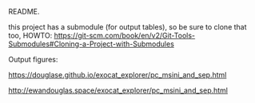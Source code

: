 README.

this project has a submodule (for output tables), so be sure to clone that too, HOWTO: 
https://git-scm.com/book/en/v2/Git-Tools-Submodules#Cloning-a-Project-with-Submodules

Output figures:

https://douglase.github.io/exocat_explorer/pc_msini_and_sep.html

http://ewandouglas.space/exocat_explorer/pc_msini_and_sep.html
